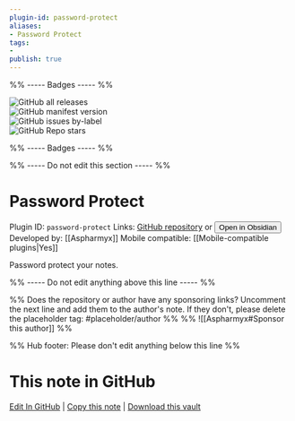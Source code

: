 ```yaml
---
plugin-id: password-protect
aliases:
- Password Protect
tags: 
- 
publish: true
---
```


%% ----- Badges ----- %%

![GitHub all releases](https://img.shields.io/github/downloads/Aspharmyx/obsidian-password-protect/total?color=573E7A&logo=github&style=for-the-badge)   
![GitHub manifest version](https://img.shields.io/github/manifest-json/v/Aspharmyx/obsidian-password-protect?color=573E7A&logo=github&style=for-the-badge)   
![GitHub issues by-label](https://img.shields.io/github/issues/Aspharmyx/obsidian-password-protect/help%20wanted?color=573E7A&logo=github&style=for-the-badge)   
![GitHub Repo stars](https://img.shields.io/github/stars/Aspharmyx/obsidian-password-protect?color=573E7A&logo=github&style=for-the-badge)

%% ----- Badges ----- %%

%% ----- Do not edit this section ----- %%

# Password Protect

Plugin ID: `password-protect`
Links: [GitHub repository](https://github.com/Aspharmyx/obsidian-password-protect) or [<button id=HH>Open in Obsidian</button>](obsidian://show-plugin?id=password-protect)
Developed by: [[Aspharmyx]]
Mobile compatible: [[Mobile-compatible plugins|Yes]]

Password protect your notes.

%% ----- Do not edit anything above this line ----- %% 

%% Does the repository or author have any sponsoring links? Uncomment the next line and add them to the author's note. If they don't, please delete the placeholder tag: #placeholder/author %%
%% ![[Aspharmyx#Sponsor this author]] %%

%% Hub footer: Please don't edit anything below this line %%

# This note in GitHub

<span class="git-footer">[Edit In GitHub](https://github.dev/obsidian-community/obsidian-hub/blob/main/02%20-%20Community%20Expansions/02.05%20All%20Community%20Expansions/Plugins/password-protect.md "git-hub-edit-note") | [Copy this note](https://raw.githubusercontent.com/obsidian-community/obsidian-hub/main/02%20-%20Community%20Expansions/02.05%20All%20Community%20Expansions/Plugins/password-protect.md "git-hub-copy-note") | [Download this vault](https://github.com/obsidian-community/obsidian-hub/archive/refs/heads/main.zip "git-hub-download-vault") </span>
